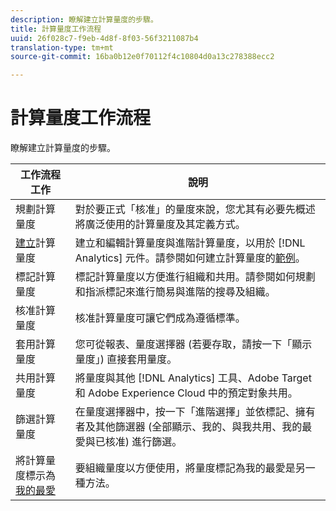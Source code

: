 ```yaml
---
description: 瞭解建立計算量度的步驟。
title: 計算量度工作流程
uuid: 26f028c7-f9eb-4d8f-8f03-56f3211087b4
translation-type: tm+mt
source-git-commit: 16ba0b12e0f70112f4c10804d0a13c278388ecc2

---
```



# 計算量度工作流程

瞭解建立計算量度的步驟。

| 工作流程工作 | 說明 |
| --- | --- |
| 規劃計算量度 | 對於要正式「核准」的量度來說，您尤其有必要先概述將廣泛使用的計算量度及其定義方式。 |
| [建立](c-build-metrics/cm-build-metrics.md)計算量度 | 建立和編輯計算量度與進階計算量度，以用於 [!DNL Analytics] 元件。請參閱如何建立計算量度的[範例](c-build-metrics/cm-build-metrics.md)。 |
| [](cm-tagging.md)標記計算量度 | 標記計算量度以方便進行組織和共用。請參閱如何規劃和指派標記來進行簡易與進階的搜尋及組織。 |
| [](cm-approving.md)核准計算量度 | 核准計算量度可讓它們成為遵循標準。 |
| 套用計算量度 | 您可從報表、量度選擇器 (若要存取，請按一下「顯示量度」) 直接套用量度。 |
| [](cm-sharing.md)共用計算量度 | 將量度與其他 [!DNL Analytics] 工具、Adobe Target 和 Adobe Experience Cloud 中的預定對象共用。 |
| 篩選計算量度 | 在量度選擇器中，按一下「進階選擇」並依標記、擁有者及其他篩選器 (全部顯示、我的、與我共用、我的最愛與已核准) 進行篩選。 |
| 將計算量度標示為[我的最愛](cm-finding.md) | 要組織量度以方便使用，將量度標記為我的最愛是另一種方法。 |
